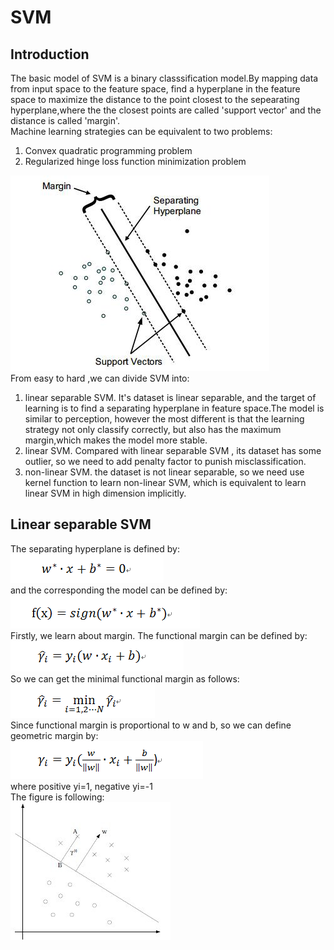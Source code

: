 # SVM  

## Introduction  
The basic model of SVM is a binary classsification model.By mapping data from input space to the feature space, find a hyperplane in the feature space to maximize the distance to the point closest to the sepearating hyperplane,where the the closest points are called 'support vector' and the distance is called 'margin'.   
Machine learning strategies can be equivalent to two problems:  
1. Convex quadratic programming problem  
2. Regularized hinge loss function minimization problem  

![](/fig/svm1.jpg)  
From easy to hard ,we can divide SVM into:  
1. linear separable SVM. It's dataset is linear separable, and the target of learning is to find a separating hyperplane in feature space.The model is similar to perception, however the most different is that the learning strategy not only classify correctly, but also has the maximum margin,which makes the model more stable.
2. linear SVM. Compared with linear separable SVM , its dataset has some outlier, so we need to add penalty factor to punish misclassification.  
3. non-linear SVM. the dataset is not linear separable, so we need use kernel function to learn non-linear SVM, which is equivalent to learn linear SVM in high dimension implicitly.  

## Linear separable SVM  
The separating hyperplane is defined by:  
![](/equation/svm1.png)  
and the corresponding the model can be defined by:  
![](/equation/svm2.png)  
Firstly, we learn about margin. The functional margin can be defined by:  
![](/equation/svm3.png)   
So we can get the minimal functional margin as follows:  
![](/equation/svm4.png)  
Since functional margin is proportional to w and b, so we can define geometric margin by:  
![](/equation/svm5.png)  
where positive yi=1, negative yi=-1  
The figure is following:  
![](/fig/svm2.jpg)   
